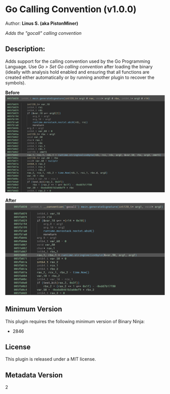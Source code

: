 # Go Calling Convention (v1.0.0)
Author: **Linus S. (aka PistonMiner)**

_Adds the "gocall" calling convention_

## Description:

Adds support for the calling convention used by the Go Programming Language. Use *Go > Set Go calling convention* after loading the binary (ideally with analysis hold enabled and ensuring that all functions are created either automatically or by running another plugin to recover the symbols).


**Before**
![](https://github.com/PistonMiner/binaryninja-go-callconv/blob/main/media/before.png?raw=true)

**After**
![](https://github.com/PistonMiner/binaryninja-go-callconv/blob/main/media/after.png?raw=true)

## Minimum Version

This plugin requires the following minimum version of Binary Ninja:

* 2846


## License

This plugin is released under a MIT license.
## Metadata Version

2
